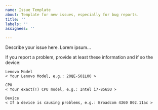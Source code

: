 ```yaml
---
name: Issue Template
about: Template for new issues, especially for bug reports.
title: ''
labels: ''
assignees: ''

---
```


Describe your issue here. Lorem ipsum...

If you report a problem, provide at least these information and if so the device: 
```
Lenovo Model
< Your Lenovo Model, e.g.: 20QE-S01L00 >

CPU
< Your exact(!) CPU model, e.g.: Intel i7-8565U >

Device
< If a device is causing problems, e.g.: Broadcom 4360 802.11ac >
```
